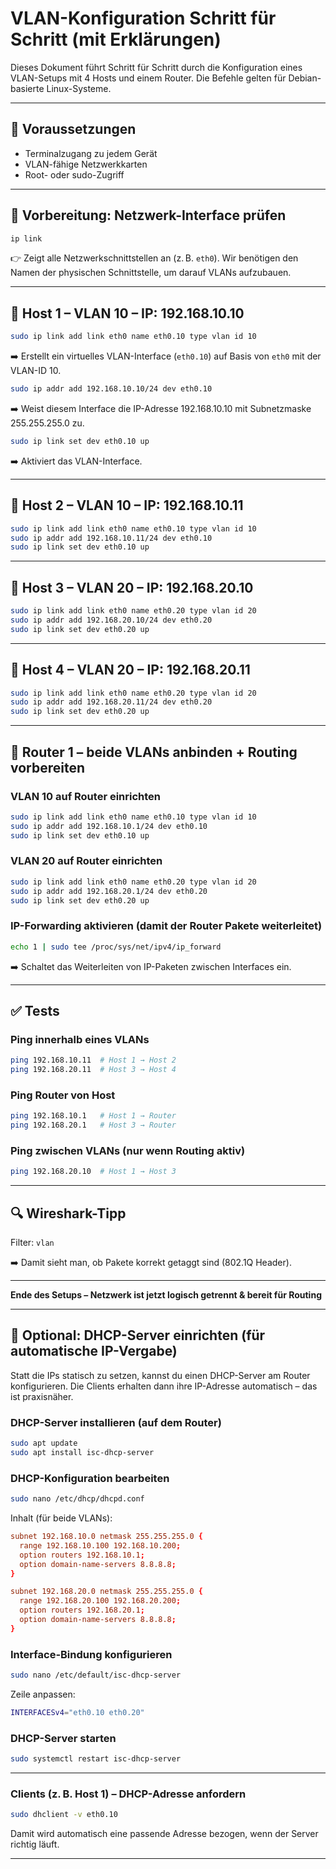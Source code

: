 # VLAN-Konfiguration Schritt für Schritt (mit Erklärungen)

Dieses Dokument führt Schritt für Schritt durch die Konfiguration eines VLAN-Setups mit 4 Hosts und einem Router. Die Befehle gelten für Debian-basierte Linux-Systeme.

---

## 🧰 Voraussetzungen

- Terminalzugang zu jedem Gerät
- VLAN-fähige Netzwerkkarten
- Root- oder sudo-Zugriff

---

## 🔹 Vorbereitung: Netzwerk-Interface prüfen

```bash
ip link
```

👉 Zeigt alle Netzwerkschnittstellen an (z. B. `eth0`). Wir benötigen den Namen der physischen Schnittstelle, um darauf VLANs aufzubauen.

---

## 🔹 Host 1 – VLAN 10 – IP: 192.168.10.10

```bash
sudo ip link add link eth0 name eth0.10 type vlan id 10
```
➡️ Erstellt ein virtuelles VLAN-Interface (`eth0.10`) auf Basis von `eth0` mit der VLAN-ID 10.

```bash
sudo ip addr add 192.168.10.10/24 dev eth0.10
```
➡️ Weist diesem Interface die IP-Adresse 192.168.10.10 mit Subnetzmaske 255.255.255.0 zu.

```bash
sudo ip link set dev eth0.10 up
```
➡️ Aktiviert das VLAN-Interface.

---

## 🔹 Host 2 – VLAN 10 – IP: 192.168.10.11

```bash
sudo ip link add link eth0 name eth0.10 type vlan id 10
sudo ip addr add 192.168.10.11/24 dev eth0.10
sudo ip link set dev eth0.10 up
```

---

## 🔹 Host 3 – VLAN 20 – IP: 192.168.20.10

```bash
sudo ip link add link eth0 name eth0.20 type vlan id 20
sudo ip addr add 192.168.20.10/24 dev eth0.20
sudo ip link set dev eth0.20 up
```

---

## 🔹 Host 4 – VLAN 20 – IP: 192.168.20.11

```bash
sudo ip link add link eth0 name eth0.20 type vlan id 20
sudo ip addr add 192.168.20.11/24 dev eth0.20
sudo ip link set dev eth0.20 up
```

---

## 🔹 Router 1 – beide VLANs anbinden + Routing vorbereiten

### VLAN 10 auf Router einrichten

```bash
sudo ip link add link eth0 name eth0.10 type vlan id 10
sudo ip addr add 192.168.10.1/24 dev eth0.10
sudo ip link set dev eth0.10 up
```

### VLAN 20 auf Router einrichten

```bash
sudo ip link add link eth0 name eth0.20 type vlan id 20
sudo ip addr add 192.168.20.1/24 dev eth0.20
sudo ip link set dev eth0.20 up
```

### IP-Forwarding aktivieren (damit der Router Pakete weiterleitet)

```bash
echo 1 | sudo tee /proc/sys/net/ipv4/ip_forward
```

➡️ Schaltet das Weiterleiten von IP-Paketen zwischen Interfaces ein.

---

## ✅ Tests

### Ping innerhalb eines VLANs
```bash
ping 192.168.10.11  # Host 1 → Host 2
ping 192.168.20.11  # Host 3 → Host 4
```

### Ping Router von Host
```bash
ping 192.168.10.1   # Host 1 → Router
ping 192.168.20.1   # Host 3 → Router
```

### Ping zwischen VLANs (nur wenn Routing aktiv)
```bash
ping 192.168.20.10  # Host 1 → Host 3
```

---

## 🔍 Wireshark-Tipp

Filter: `vlan`

➡️ Damit sieht man, ob Pakete korrekt getaggt sind (802.1Q Header).

---

**Ende des Setups – Netzwerk ist jetzt logisch getrennt & bereit für Routing**


---

## 🧭 Optional: DHCP-Server einrichten (für automatische IP-Vergabe)

Statt die IPs statisch zu setzen, kannst du einen DHCP-Server am Router konfigurieren. Die Clients erhalten dann ihre IP-Adresse automatisch – das ist praxisnäher.

### DHCP-Server installieren (auf dem Router)
```bash
sudo apt update
sudo apt install isc-dhcp-server
```

### DHCP-Konfiguration bearbeiten
```bash
sudo nano /etc/dhcp/dhcpd.conf
```

Inhalt (für beide VLANs):
```conf
subnet 192.168.10.0 netmask 255.255.255.0 {
  range 192.168.10.100 192.168.10.200;
  option routers 192.168.10.1;
  option domain-name-servers 8.8.8.8;
}

subnet 192.168.20.0 netmask 255.255.255.0 {
  range 192.168.20.100 192.168.20.200;
  option routers 192.168.20.1;
  option domain-name-servers 8.8.8.8;
}
```

### Interface-Bindung konfigurieren
```bash
sudo nano /etc/default/isc-dhcp-server
```
Zeile anpassen:
```bash
INTERFACESv4="eth0.10 eth0.20"
```

### DHCP-Server starten
```bash
sudo systemctl restart isc-dhcp-server
```

---

### Clients (z. B. Host 1) – DHCP-Adresse anfordern
```bash
sudo dhclient -v eth0.10
```

Damit wird automatisch eine passende Adresse bezogen, wenn der Server richtig läuft.

---

